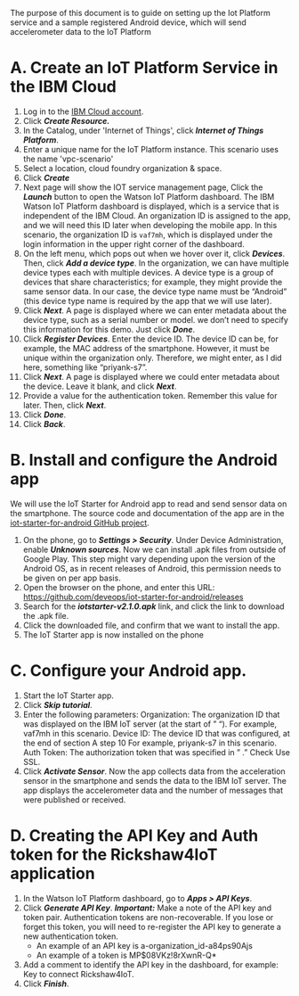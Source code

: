 The purpose of this document is to guide on setting up the Iot Platform service and a sample registered Android device, which will send accelerometer data to the IoT Platform

# A. Create an IoT Platform Service in the IBM Cloud

1. Log in to the [IBM Cloud account](https://cloud.ibm.com).
2. Click ***Create Resource.***
3. In the Catalog, under 'Internet of Things', click ***Internet of Things Platform***.
4. Enter a unique name for the IoT Platform instance. This scenario uses the name 'vpc-scenario'
5. Select a location, cloud foundry organization & space.
6. Click ***Create***
7. Next page will show the IOT service management page, Click the ***Launch*** button to open the Watson IoT Platform dashboard. The IBM Watson IoT Platform dashboard is displayed, which is a service that is independent of the IBM Cloud. An organization ID is assigned to the app, and we will need this ID later when developing the mobile app. In this scenario, the organization ID is `vaf7mh`, which is displayed under the login information in the upper right corner of the dashboard.
8. On the left menu, which pops out when we hover over it, click ***Devices***. Then, click ***Add a device type***. In the organization, we can have multiple device types each with multiple devices. A device type is a group of devices that share characteristics; for example, they might provide the same sensor data. In our case, the device type name must be “Android” (this device type name is required by the app that we will use later).
9. Click ***Next***. A page is displayed where we can enter metadata about the device type, such as a serial number or model. we don’t need to specify this information for this demo. Just click ***Done***.
10. Click ***Register Devices***. Enter the device ID. The device ID can be, for example, the MAC address of the smartphone. However, it must be unique within the organization only. Therefore, we might enter, as I did here, something like “priyank-s7”.
11. Click ***Next***. A page is displayed where we could enter metadata about the device. Leave it blank, and click ***Next***.
12. Provide a value for the authentication token. Remember this value for later. Then, click ***Next***.
13. Click ***Done***.
14. Click ***Back***.


# B. Install and configure the Android app
We will use the IoT Starter for Android app to read and send sensor data on the smartphone. The source code and documentation of the app are in the [iot-starter-for-android GitHub project](https://github.com/ibm-watson-iot/iot-starter-for-android).
1. On the phone, go to ***Settings > Security***. Under Device Administration, enable ***Unknown sources***. Now we can install .apk files from outside of Google Play. This step might vary depending upon the version of the Android OS, as in recent releases of Android, this permission needs to be given on per app basis.
2. Open the browser on the phone, and enter this URL: https://github.com/deveops/iot-starter-for-android/releases
3. Search for the ***iotstarter-v2.1.0.apk*** link, and click the link to download the .apk file.
4. Click the downloaded file, and confirm that we want to install the app.
5. The IoT Starter app is now installed on the phone

# C. Configure your Android app.
1. Start the IoT Starter app.
2. Click ***Skip tutorial***.
3. Enter the following parameters: Organization: The organization ID that was displayed on the IBM IoT server (at the start of ” “). For example, vaf7mh in this scenario. Device ID: The device ID that was configured, at the end of section A step 10 For example, priyank-s7 in this scenario. Auth Token: The authorization token that was specified in ” .” Check Use SSL.
4. Click ***Activate Sensor***. Now the app collects data from the acceleration sensor in the smartphone and sends the data to the IBM IoT server. The app displays the accelerometer data and the number of messages that were published or received.

# D. Creating the API Key and Auth token for the Rickshaw4IoT application
1. In the Watson IoT Platform dashboard, go to ***Apps > API Keys***.
2. Click ***Generate API Key***.
   ***Important:*** Make a note of the API key and token pair. Authentication tokens are non-recoverable. If you lose or forget this token, you will need to re-register the API key to generate a new authentication token.
   * An example of an API key is a-organization_id-a84ps90Ajs
   * An example of a token is MP$08VKz!8rXwnR-Q*
3. Add a comment to identify the API key in the dashboard, for example: Key to connect Rickshaw4IoT.
4. Click ***Finish***.
